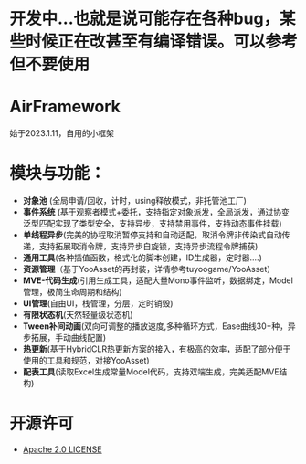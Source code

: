 # 开发中...也就是说可能存在各种bug，某些时候正在改甚至有编译错误。可以参考但不要使用
# AirFramework 
始于2023.1.11，自用的小框架

# 模块与功能：
- **对象池** (全局申请/回收，计时，using释放模式，非托管池工厂)
- **事件系统** (基于观察者模式+委托，支持指定对象派发，全局派发，通过协变泛型匹配实现了类型安全，支持异步，支持禁用事件，支持动态事件挂载)
- **单线程异步**(完美的协程取消暂停支持和自动适配，取消令牌非传染式自动传递，支持拓展取消令牌，支持异步自旋锁，支持异步流程令牌捕获)
- **通用工具**(各种插值函数，格式化的脚本创建，ID生成器，定时器....)
- **资源管理**（基于YooAsset的再封装，详情参考tuyoogame/YooAsset）
- **MVE-代码生成**(引用生成工具，适配大量Mono事件监听，数据绑定，Model管理，极简生命周期和结构)
- **UI管理**(自由UI，栈管理，分层，定时销毁)
- **有限状态机**(天然轻量级状态机)
- **Tween补间动画**(双向可调整的播放速度,多种循环方式，Ease曲线30+种，异步拓展，手动曲线配置)
- **热更新**(基于HybridCLR热更新方案的接入，有极高的效率，适配了部分便于使用的工具和规范，对接YooAsset)
- **配表工具**(读取Excel生成常量Model代码，支持双端生成，完美适配MVE结构)
# 开源许可
- [Apache 2.0 LICENSE](https://github.com/yueh0607/AirFramework/blob/main/LICENSE)


